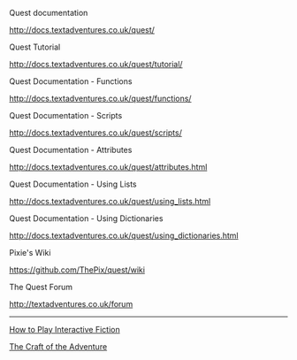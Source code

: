 Quest documentation

http://docs.textadventures.co.uk/quest/

Quest Tutorial

http://docs.textadventures.co.uk/quest/tutorial/

Quest Documentation - Functions

http://docs.textadventures.co.uk/quest/functions/

Quest Documentation - Scripts

http://docs.textadventures.co.uk/quest/scripts/

Quest Documentation - Attributes

http://docs.textadventures.co.uk/quest/attributes.html

Quest Documentation - Using Lists

http://docs.textadventures.co.uk/quest/using_lists.html

Quest Documentation - Using Dictionaries

http://docs.textadventures.co.uk/quest/using_dictionaries.html

Pixie's Wiki

https://github.com/ThePix/quest/wiki

The Quest Forum

http://textadventures.co.uk/forum

---
[How to Play Interactive Fiction](http://pr-if.org/doc/play-if-card/)

[The Craft of the Adventure](http://ifarchive.smallwhitehouse.org/if-archive/info/Craft.Of.Adventure.pdf)